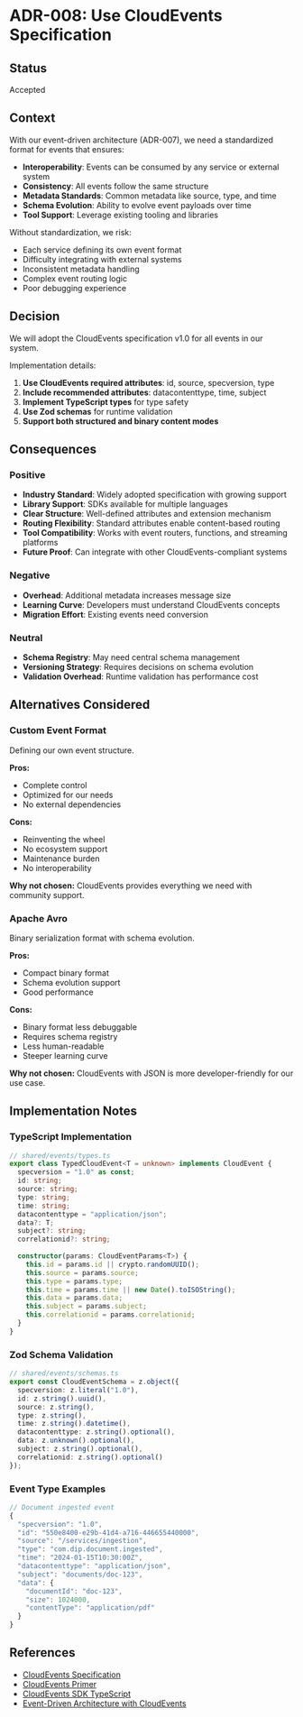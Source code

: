 # ADR-008: Use CloudEvents Specification

## Status

Accepted

## Context

With our event-driven architecture (ADR-007), we need a standardized format for events that ensures:

- **Interoperability**: Events can be consumed by any service or external system
- **Consistency**: All events follow the same structure
- **Metadata Standards**: Common metadata like source, type, and time
- **Schema Evolution**: Ability to evolve event payloads over time
- **Tool Support**: Leverage existing tooling and libraries

Without standardization, we risk:
- Each service defining its own event format
- Difficulty integrating with external systems
- Inconsistent metadata handling
- Complex event routing logic
- Poor debugging experience

## Decision

We will adopt the CloudEvents specification v1.0 for all events in our system.

Implementation details:
1. **Use CloudEvents required attributes**: id, source, specversion, type
2. **Include recommended attributes**: datacontenttype, time, subject
3. **Implement TypeScript types** for type safety
4. **Use Zod schemas** for runtime validation
5. **Support both structured and binary content modes**

## Consequences

### Positive

- **Industry Standard**: Widely adopted specification with growing support
- **Library Support**: SDKs available for multiple languages
- **Clear Structure**: Well-defined attributes and extension mechanism
- **Routing Flexibility**: Standard attributes enable content-based routing
- **Tool Compatibility**: Works with event routers, functions, and streaming platforms
- **Future Proof**: Can integrate with other CloudEvents-compliant systems

### Negative

- **Overhead**: Additional metadata increases message size
- **Learning Curve**: Developers must understand CloudEvents concepts
- **Migration Effort**: Existing events need conversion

### Neutral

- **Schema Registry**: May need central schema management
- **Versioning Strategy**: Requires decisions on schema evolution
- **Validation Overhead**: Runtime validation has performance cost

## Alternatives Considered

### Custom Event Format

Defining our own event structure.

**Pros:**
- Complete control
- Optimized for our needs
- No external dependencies

**Cons:**
- Reinventing the wheel
- No ecosystem support
- Maintenance burden
- No interoperability

**Why not chosen:** CloudEvents provides everything we need with community support.

### Apache Avro

Binary serialization format with schema evolution.

**Pros:**
- Compact binary format
- Schema evolution support
- Good performance

**Cons:**
- Binary format less debuggable
- Requires schema registry
- Less human-readable
- Steeper learning curve

**Why not chosen:** CloudEvents with JSON is more developer-friendly for our use case.

## Implementation Notes

### TypeScript Implementation

```typescript
// shared/events/types.ts
export class TypedCloudEvent<T = unknown> implements CloudEvent {
  specversion = "1.0" as const;
  id: string;
  source: string;
  type: string;
  time: string;
  datacontenttype = "application/json";
  data?: T;
  subject?: string;
  correlationid?: string;
  
  constructor(params: CloudEventParams<T>) {
    this.id = params.id || crypto.randomUUID();
    this.source = params.source;
    this.type = params.type;
    this.time = params.time || new Date().toISOString();
    this.data = params.data;
    this.subject = params.subject;
    this.correlationid = params.correlationid;
  }
}
```

### Zod Schema Validation

```typescript
// shared/events/schemas.ts
export const CloudEventSchema = z.object({
  specversion: z.literal("1.0"),
  id: z.string().uuid(),
  source: z.string(),
  type: z.string(),
  time: z.string().datetime(),
  datacontenttype: z.string().optional(),
  data: z.unknown().optional(),
  subject: z.string().optional(),
  correlationid: z.string().optional()
});
```

### Event Type Examples

```typescript
// Document ingested event
{
  "specversion": "1.0",
  "id": "550e8400-e29b-41d4-a716-446655440000",
  "source": "/services/ingestion",
  "type": "com.dip.document.ingested",
  "time": "2024-01-15T10:30:00Z",
  "datacontenttype": "application/json",
  "subject": "documents/doc-123",
  "data": {
    "documentId": "doc-123",
    "size": 1024000,
    "contentType": "application/pdf"
  }
}
```

## References

- [CloudEvents Specification](https://github.com/cloudevents/spec)
- [CloudEvents Primer](https://github.com/cloudevents/spec/blob/v1.0.2/cloudevents/primer.md)
- [CloudEvents SDK TypeScript](https://github.com/cloudevents/sdk-javascript)
- [Event-Driven Architecture with CloudEvents](https://www.asyncapi.com/blog/cloudevents-intro)